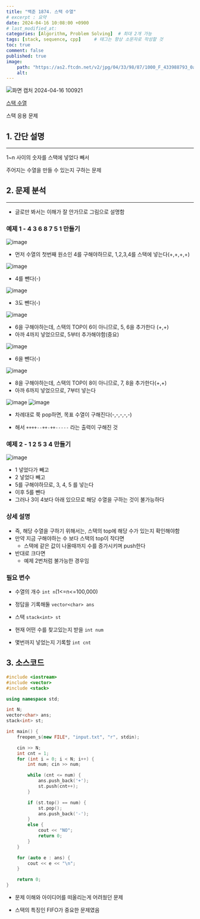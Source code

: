 ```yaml
---
title: "백준 1874. 스택 수열"
# excerpt : 요약
date: 2024-04-16 10:08:00 +0900
# last_modified_at: 
categories: [Algorithm, Problem Solving]  # 최대 2개 가능
tags: [stack, sequence, cpp]     # 태그는 항상 소문자로 작성할 것
toc: true
comment: false
published: true
image:
    path: "https://as2.ftcdn.net/v2/jpg/04/33/98/87/1000_F_433988793_0awR36qHLm9KB9rWENHOVo4AmdsXOE0F.jpg"
    alt: 
---
```


![화면 캡처 2024-04-16 100921](https://github.com/jinhg0214/jinhg0214.github.io/assets/70011316/22f8a956-b5e4-41f5-bb14-c0d1e4987ccd)

[스택 수열](https://www.acmicpc.net/problem/1874)

스택 응용 문제


## 1. 간단 설명
---
1~n 사이의 숫자를 스택에 넣었다 빼서

주어지는 수열을 만들 수 있는지 구하는 문제

## 2. 문제 분석
---

- 글로만 봐서는 이해가 잘 안가므로 그림으로 설명함

### 예제 1 - 4 3 6 8 7 5 1 만들기
![image](https://github.com/jinhg0214/jinhg0214.github.io/assets/70011316/5fce65cd-b636-4cd3-970f-bac058096efc)

- 먼저 수열의 첫번째 원소인 4를 구해야하므로, 1,2,3,4를 스택에 넣는다(+,+,+,+)

![image](https://github.com/jinhg0214/jinhg0214.github.io/assets/70011316/51f26f22-d79f-44c9-9b3f-c3bf6f7755d2)

- 4를 뺀다(-)

![image](https://github.com/jinhg0214/jinhg0214.github.io/assets/70011316/e4d55b95-d635-4fbf-86b5-45842566f3f4)

- 3도 뺀다(-)

![image](https://github.com/jinhg0214/jinhg0214.github.io/assets/70011316/02123761-adaa-4f33-a8da-d6d0eaf9b1bd)

- 6을 구해야하는데, 스택의 TOP이 6이 아니므로, 5, 6을 추가한다 (+,+)
- 아까 4까지 넣었으므로, 5부터 추가해야함(중요)

![image](https://github.com/jinhg0214/jinhg0214.github.io/assets/70011316/674dbd54-6043-46d6-bd74-1a302d152d59)

- 6을 뺀다(-)

![image](https://github.com/jinhg0214/jinhg0214.github.io/assets/70011316/2dddfb73-df33-4343-a00d-770ce4aac922)

- 8을 구해야하는데, 스택의 TOP이 8이 아니므로, 7, 8을 추가한다(+,+)
- 아까 6까지 넣었으므로, 7부터 넣는다

![image](https://github.com/jinhg0214/jinhg0214.github.io/assets/70011316/f124cb1d-ebcc-4fe9-bc75-72dbe3f9de3e)
![image](https://github.com/jinhg0214/jinhg0214.github.io/assets/70011316/9b4dd734-a997-450c-b460-ee320bdbc846)

- 차례대로 쭉 pop하면, 목표 수열이 구해진다(-,-,-,-,-)

- 해서 `++++--++-++-----` 라는 출력이 구해진 것

### 예제 2 - 1 2 5 3 4 만들기

![image](https://github.com/jinhg0214/jinhg0214.github.io/assets/70011316/5b1a9956-52b0-4fec-a7d1-65f85416d655)

- 1 넣었다가 빼고
- 2 넣었다 빼고
- 5를 구해야하므로, 3, 4, 5 를 넣는다
- 이후 5를 뺀다
- 그러나 3이 4보다 아래 있으므로 해당 수열을 구하는 것이 불가능하다

### 상세 설명
- 즉, 해당 수열을 구하기 위해서는, 스택의 top에 해당 수가 있는지 확인해야함
- 만약 지금 구해야하는 수 보다 스택의 top이 작다면
	- 스택에 같은 값이 나올때까지 수를 증가시키며 push한다 
- 반대로 크다면
	- 예제 2번처럼 불가능한 경우임


### 필요 변수
- 수열의 개수 `int n`(1<=n<=100,000)

- 정답을 기록해둘 `vector<char> ans`

- 스택 `stack<int> st`

- 현재 어떤 수를 찾고있는지 받을 `int num`

- 몇번까지 넣었는지 기록할 `int cnt`

## 3. 소스코드

```cpp
#include <iostream>
#include <vector>
#include <stack>

using namespace std;

int N;
vector<char> ans;
stack<int> st;

int main() {
	freopen_s(new FILE*, "input.txt", "r", stdin);

	cin >> N;
	int cnt = 1;
	for (int i = 0; i < N; i++) {
		int num; cin >> num;

		while (cnt <= num) {
			ans.push_back('+');
			st.push(cnt++);
		}

		if (st.top() == num) {
			st.pop();
			ans.push_back('-');
		}
		else {
			cout << "NO";
			return 0;
		}
	}

	for (auto e : ans) {
		cout << e << "\n";
	}

	return 0;
}
```

- 문제 이해와 아이디어를 떠올리는게 어려웠던 문제

- 스택의 특징인 FIFO가 중요한 문제였음